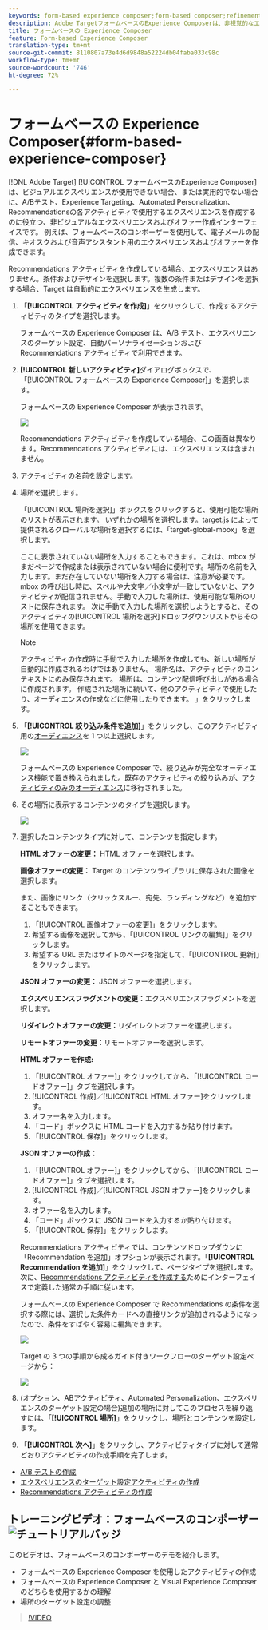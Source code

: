```yaml
---
keywords: form-based experience composer;form-based composer;refinements
description: Adobe TargetフォームベースのExperience Composerは、非視覚的なエクスペリエンスの作成を提供します。
title: フォームベースの Experience Composer
feature: Form-based Experience Composer
translation-type: tm+mt
source-git-commit: 8110807a73e4d6d9848a52224db04faba033c98c
workflow-type: tm+mt
source-wordcount: '746'
ht-degree: 72%

---
```



# フォームベースの Experience Composer{#form-based-experience-composer} 

[!DNL Adobe Target] [!UICONTROL フォームベースのExperience Composer]は、ビジュアルエクスペリエンスが使用できない場合、または実用的でない場合に、A/Bテスト、Experience Targeting、Automated Personalization、Recommendationsの各アクティビティで使用するエクスペリエンスを作成するのに役立つ、非ビジュアルなエクスペリエンスおよびオファー作成インターフェイスです。 例えば、フォームベースのコンポーザーを使用して、電子メールの配信、キオスクおよび音声アシスタント用のエクスペリエンスおよびオファーを作成できます。

Recommendations アクティビティを作成している場合、エクスペリエンスはありません。条件およびデザインを選択します。複数の条件またはデザインを選択する場合、Target は自動的にエクスペリエンスを生成します。

1. 「**[!UICONTROL アクティビティを作成]**」をクリックして、作成するアクティビティのタイプを選択します。

   フォームベースの Experience Composer は、A/B テスト、エクスペリエンスのターゲット設定、自動パーソナライゼーションおよび Recommendations アクティビティで利用できます。
1. **[!UICONTROL 新しいアクティビティ]**&#x200B;ダイアログボックスで、「[!UICONTROL フォームベースの Experience Composer]」を選択します。

   フォームベースの Experience Composer が表示されます。

   ![](assets/location_refinements.png)

   Recommendations アクティビティを作成している場合、この画面は異なります。Recommendations アクティビティには、エクスペリエンスは含まれません。
1. アクティビティの名前を設定します。
1. 場所を選択します。

   「[!UICONTROL 場所を選択]」ボックスをクリックすると、使用可能な場所のリストが表示されます。 いずれかの場所を選択します。target.js によって提供されるグローバルな場所を選択するには、「target-global-mbox」を選択します。

   ここに表示されていない場所を入力することもできます。これは、mbox がまだページで作成または表示されていない場合に便利です。場所の名前を入力します。まだ存在していない場所を入力する場合は、注意が必要です。mbox の呼び出し時に、スペルや大文字／小文字が一致していないと、アクティビティが配信されません。手動で入力した場所は、使用可能な場所のリストに保存されます。 次に手動で入力した場所を選択しようとすると、そのアクティビティの[!UICONTROL 場所を選択]ドロップダウンリストからその場所を使用できます。

   >[!NOTE]
   >
   >アクティビティの作成時に手動で入力した場所を作成しても、新しい場所が自動的に作成されるわけではありません。 場所名は、アクティビティのコンテキストにのみ保存されます。 場所は、コンテンツ配信呼び出しがある場合に作成されます。 作成された場所に続いて、他のアクティビティで使用したり、オーディエンスの作成などに使用したりできます。 」をクリックします。

1. 「**[!UICONTROL 絞り込み条件を追加]**」をクリックし、このアクティビティ用の[オーディエンス](/help/c-target/target.md#concept_A782F8481A5041EBA75103CB26376522)を 1 つ以上選択します。

   ![](assets/location_refinements_2.png)

   フォームベースの Experience Composer で、絞り込みが完全なオーディエンス機能で置き換えられました。既存のアクティビティの絞り込みが、[アクティビティのみのオーディエンス](/help/c-target/creating-activity-only-audience.md#concept_A6BADCF530ED4AE1852E677FEBE68483)に移行されました。
1. その場所に表示するコンテンツのタイプを選択します。

   ![](assets/form_content.png)

1. 選択したコンテンツタイプに対して、コンテンツを指定します。

   **HTML オファーの変更：** HTML オファーを選択します。

   **画像オファーの変更：** Target のコンテンツライブラリに保存された画像を選択します。

   また、画像にリンク（クリックスルー、宛先、ランディングなど）を追加することもできます。

   1. 「[!UICONTROL 画像オファーの変更]」をクリックします。
   1. 希望する画像を選択してから、「[!UICONTROL リンクの編集]」をクリックします。
   1. 希望する URL またはサイトのページを指定して、「[!UICONTROL 更新]」をクリックします。

   **JSON オファーの変更：** JSON オファーを選択します。

   **エクスペリエンスフラグメントの変更：**&#x200B;エクスペリエンスフラグメントを選択します。

   **リダイレクトオファーの変更：**&#x200B;リダイレクトオファーを選択します。

   **リモートオファーの変更：**&#x200B;リモートオファーを選択します。

   **HTML オファーを作成:**

   1. 「[!UICONTROL オファー]」をクリックしてから、「[!UICONTROL コードオファー]」タブを選択します。
   1. [!UICONTROL 作成]／[!UICONTROL HTML オファー]をクリックします。
   1. オファー名を入力します。
   1. 「コード」ボックスに HTML コードを入力するか貼り付けます。
   1. 「[!UICONTROL 保存]」をクリックします。

   **JSON オファーの作成：**

   1. 「[!UICONTROL オファー]」をクリックしてから、「[!UICONTROL コードオファー]」タブを選択します。
   1. [!UICONTROL 作成]／[!UICONTROL JSON オファー]をクリックします。
   1. オファー名を入力します。
   1. 「コード」ボックスに JSON コードを入力するか貼り付けます。
   1. 「[!UICONTROL 保存]」をクリックします。

   Recommendations アクティビティでは、コンテンツドロップダウンに「Recommendation を追加」オプションが表示されます。「**[!UICONTROL Recommendation を追加]**」をクリックして、ページタイプを選択します。次に、[Recommendations アクティビティを作成する](/help/c-recommendations/t-create-recs-activity/create-recs-activity.md)ためにインターフェイスで定義した通常の手順に従います。

   フォームベースの Experience Composer で Recommendations の条件を選択する際には、選択した条件カードへの直接リンクが追加されるようになったので、条件をすばやく容易に編集できます。

   ![](assets/change_criteria.png)

   Target の 3 つの手順から成るガイド付きワークフローのターゲット設定ページから：

   ![](assets/change_criteria_2.png)

1. (オプション、ABアクティビティ、Automated Personalization、エクスペリエンスのターゲット設定の場合)追加の場所に対してこのプロセスを繰り返すには、「**[!UICONTROL 場所]**」をクリックし、場所とコンテンツを設定します。
1. 「**[!UICONTROL 次へ]**」をクリックし、アクティビティタイプに対して通常どおりアクティビティの作成手順を完了します。

* [A/B テストの作成](/help/c-activities/t-test-ab/t-test-create-ab/test-create-ab.md)
* [エクスペリエンスのターゲット設定アクティビティの作成](/help/c-activities/t-experience-target/t-xt-create/xt-create.md#task_D6B3429AC31549E1A70EDF04B3DDC765)
* [Recommendations アクティビティの作成](/help/c-recommendations/t-create-recs-activity/create-recs-activity.md#task_6874328773C64C44A73F0A130AD3F96F)

## トレーニングビデオ：フォームベースのコンポーザー  ![チュートリアルバッジ](/help/assets/tutorial.png)

このビデオは、フォームベースのコンポーザーのデモを紹介します。

* フォームベースの Experience Composer を使用したアクティビティの作成
* フォームベースの Experience Composer と Visual Experience Composer のどちらを使用するかの理解
* 場所のターゲット設定の調整

>[!VIDEO](https://video.tv.adobe.com/v/17390)